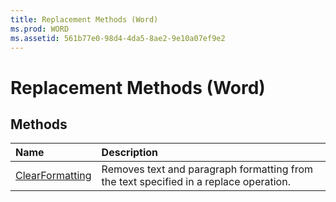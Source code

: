```yaml
---
title: Replacement Methods (Word)
ms.prod: WORD
ms.assetid: 561b77e0-98d4-4da5-8ae2-9e10a07ef9e2
---
```



# Replacement Methods (Word)

## Methods



|**Name**|**Description**|
|:-----|:-----|
|[ClearFormatting](replacement-clearformatting-method-word.md)|Removes text and paragraph formatting from the text specified in a replace operation.|

